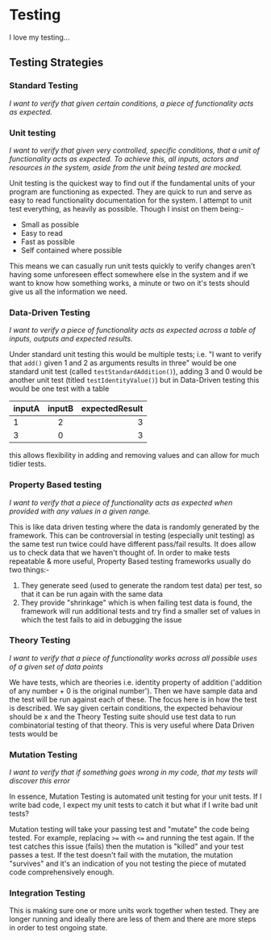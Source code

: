 # Testing

I love my testing...

## Testing Strategies

### Standard Testing

_I want to verify that given certain conditions, a piece of functionality acts as expected._

### Unit testing

_I want to verify that given very controlled, specific conditions, that a unit of functionality acts as expected.  To
achieve this, all inputs, actors and resources in the system, aside from the unit being tested are mocked._

Unit testing is the quickest way to find out if the fundamental units of your program are functioning as expected.  They
are quick to run and serve as easy to read functionality documentation for the system. I attempt to unit test everything,
as heavily as possible.  Though I insist on them being:-

 - Small as possible
 - Easy to read
 - Fast as possible
 - Self contained where possible

 This means we can casually run unit tests quickly to verify changes aren't having some unforeseen effect somewhere else
 in the system and if we want to know how something works, a minute or two on it's tests should give us all the
 information we need.

### Data-Driven Testing

_I want to verify a piece of functionality acts as expected across a table of inputs, outputs and expected results._

Under standard unit testing this would be multiple tests; i.e. "I want to verify that `add()` given 1 and 2 as arguments
results in three" would be one standard unit test (called `testStandardAddition()`), adding 3 and 0 would be another
unit test (titled `testIdentityValue()`) but in Data-Driven testing this would be one test with a table

| inputA | inputB  | expectedResult  |
| ------ |:-------:| ---------------:|
| 1      | 2       | 3               |
| 3      | 0       | 3               |

this allows flexibility in adding and removing values and can allow for much tidier tests.

### Property Based testing

_I want to verify that a piece of functionality acts as expected when provided with any values in a given range._

This is like data driven testing where the data is randomly generated by the framework.   This can be controversial in
testing (especially unit testing) as the same test run twice could have different pass/fail results.  It does allow us
to check data that we haven't thought of.
In order to make tests repeatable & more useful, Property Based testing frameworks usually do two things:-

 1. They generate seed (used to generate the random test data) per test, so that it can be run again with the same data
 2. They provide "shrinkage" which is when failing test data is found, the framework will run additional tests and try
    find a smaller set of values in which the test fails to aid in debugging the issue

### Theory Testing

_I want to verify that a piece of functionality works across all possible uses of a given set of data points_

We have tests, which are theories i.e. identity property of addition ('addition of any number + 0 is the original
number').  Then we have sample data and the test will be run against each of these.  The focus here is in how the test
is described.  We say given certain conditions, the expected behaviour should be x and the Theory Testing suite should
use test data to run combinatorial testing of that theory.
This is very useful where Data Driven tests would be


### Mutation Testing

_I want to verify that if something goes wrong in my code, that my tests will discover this error_

In essence, Mutation Testing is automated unit testing for your unit tests.  If I write bad code, I expect my unit tests
to catch it but what if I write bad unit tests?

Mutation testing will take your passing test and "mutate" the code being tested.  For example, replacing `>=` with `<=`
and running the test again.  If the test catches this issue (fails) then the mutation is "killed" and your test passes a
test.  If the test doesn't fail with the mutation, the mutation "survives" and it's an indication of you not testing the
piece of mutated code comprehensively enough.

### Integration Testing

This is making sure one or more units work together when tested.  They are longer running and ideally there are less of
them and there are more steps in order to test ongoing state.